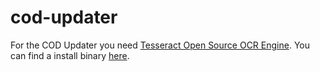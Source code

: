 # cod-updater

For the COD Updater you need [Tesseract Open Source OCR Engine](https://github.com/tesseract-ocr/tesseract). You can find a install binary [here](https://tesseract-ocr.github.io/tessdoc/Home.html#binaries).